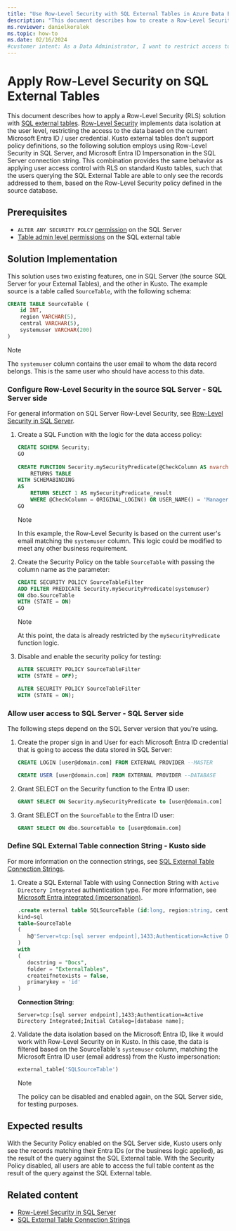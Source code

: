 ```yaml
---
title: "Use Row-Level Security with SQL External Tables in Azure Data Explorer"
description: "This document describes how to create a Row-Level Security solution with Azure Data Explorer SQL External Tables."
ms.reviewer: danielkoralek
ms.topic: how-to 
ms.date: 02/16/2024
#customer intent: As a Data Administrator, I want to restrict access to the data on SQL External Tables so that each user can see only their data.
---
```

# Apply Row-Level Security on SQL External Tables

This document describes how to apply a Row-Level Security (RLS) solution with [SQL external tables](/azure/data-explorer/kusto/management/external-sql-tables). [Row-Level Security](/azure/data-explorer/kusto/management/row-level-security-policy) implements data isolation at the user level, restricting the access to the data based on the current Microsoft Entra ID / user credential. Kusto external tables don't support policy definitions, so the following solution employs using Row-Level Security in SQL Server, and Microsoft Entra ID Impersonation in the SQL Server connection string. This combination provides the same behavior as applying user access control with RLS on standard Kusto tables, such that the users querying the SQL External Table are able to only see the records addressed to them, based on the Row-Level Security policy defined in the source database.

## Prerequisites

* `ALTER ANY SECURITY POLCY` [permission](/sql/relational-databases/security/permissions-database-engine) on the SQL Server
* [Table admin level permissions](/azure/data-explorer/kusto/access-control/role-based-access-control) on the SQL external table

## Solution Implementation

This solution uses two existing features, one in SQL Server (the source SQL Server for your External Tables), and the other in Kusto.
The example source is a table called `SourceTable`, with the following schema:

``` sql
CREATE TABLE SourceTable (
    id INT,
    region VARCHAR(5),
    central VARCHAR(5),
    systemuser VARCHAR(200)
)
```

> [!NOTE]
> The `systemuser` column contains the user email to whom the data record belongs. This is the same user who should have access to this data.

### Configure Row-Level Security in the source SQL Server - SQL Server side

For general information on SQL Server Row-Level Security, see [Row-Level Security in SQL Server](/sql/relational-databases/security/row-level-security).

1. Create a SQL Function with the logic for the data access policy: 

    ``` sql
    CREATE SCHEMA Security;
    GO
     
    CREATE FUNCTION Security.mySecurityPredicate(@CheckColumn AS nvarchar(100))
        RETURNS TABLE
    WITH SCHEMABINDING
    AS
        RETURN SELECT 1 AS mySecurityPredicate_result
        WHERE @CheckColumn = ORIGINAL_LOGIN() OR USER_NAME() = 'Manager';
    GO
    ```

    > [!NOTE]
    > In this example, the Row-Level Security is based on the current user's email matching the `systemuser` column. This logic could be modified to meet any other business requirement.

1. Create the Security Policy on the table `SourceTable` with passing the column name as the parameter:

    ``` sql
    CREATE SECURITY POLICY SourceTableFilter
    ADD FILTER PREDICATE Security.mySecurityPredicate(systemuser)
    ON dbo.SourceTable
    WITH (STATE = ON)
    GO
    ```

    > [!NOTE]
    > At this point, the data is already restricted by the `mySecurityPredicate` function logic.

1. Disable and enable the security policy for testing:

    ``` sql
    ALTER SECURITY POLICY SourceTableFilter
    WITH (STATE = OFF);
    ```

    ``` sql
    ALTER SECURITY POLICY SourceTableFilter
    WITH (STATE = ON);
    ```

### Allow user access to SQL Server - SQL Server side

The following steps depend on the SQL Server version that you're using.

1. Create the proper sign in and User for each Microsoft Entra ID credential that is going to access the data stored in SQL Server:

    ``` sql
    CREATE LOGIN [user@domain.com] FROM EXTERNAL PROVIDER --MASTER
    
    CREATE USER [user@domain.com] FROM EXTERNAL PROVIDER --DATABASE
    ```
    
1. Grant SELECT on the Security function to the Entra ID user:

    ``` sql
    GRANT SELECT ON Security.mySecurityPredicate to [user@domain.com]
    ```
    
1. Grant SELECT on the `SourceTable` to the Entra ID user:

    ``` sql
    GRANT SELECT ON dbo.SourceTable to [user@domain.com]
    ```

### Define SQL External Table connection String - Kusto side

For more information on the connection strings, see [SQL External Table Connection Strings](/azure/data-explorer/kusto/api/connection-strings/sql-connection-strings).

1. Create a SQL External Table with using Connection String with `Active Directory Integrated` authentication type. For more information, see [Microsoft Entra integrated (impersonation)](/azure/data-explorer/kusto/api/connection-strings/sql-connection-strings#microsoft-entra-integrated-impersonation). 

    ``` sql
    .create external table SQLSourceTable (id:long, region:string, central:string, systemser:string) 
    kind=sql
    table=SourceTable
    ( 
       h@'Server=tcp:[sql server endpoint],1433;Authentication=Active Directory Integrated;Initial Catalog=[database name];'
    )
    with 
    (
       docstring = "Docs",
       folder = "ExternalTables", 
       createifnotexists = false,
       primarykey = 'id'
    )
    ```

    **Connection String**:

    ```
    Server=tcp:[sql server endpoint],1433;Authentication=Active Directory Integrated;Initial Catalog=[database name];
    ```
    
1. Validate the data isolation based on the Microsoft Entra ID, like it would work with Row-Level Security on in Kusto. In this case, the data is filtered based on the SourceTable's `systemuser` column, matching the Microsoft Entra ID user (email address) from the Kusto impersonation:

    ``` sql
    external_table('SQLSourceTable')
    ```
    > [!NOTE]
    > The policy can be disabled and enabled again, on the SQL Server side, for testing purposes.

## Expected results

With the Security Policy enabled on the SQL Server side, Kusto users only see the records matching their Entra IDs (or the business logic applied), as the result of the query against the SQL External table. With the Security Policy disabled, all users are able to access the full table content as the result of the query against the SQL External table.

## Related content

* [Row-Level Security in SQL Server](/sql/relational-databases/security/row-level-security)
* [SQL External Table Connection Strings](/azure/data-explorer/kusto/api/connection-strings/sql-connection-strings)


